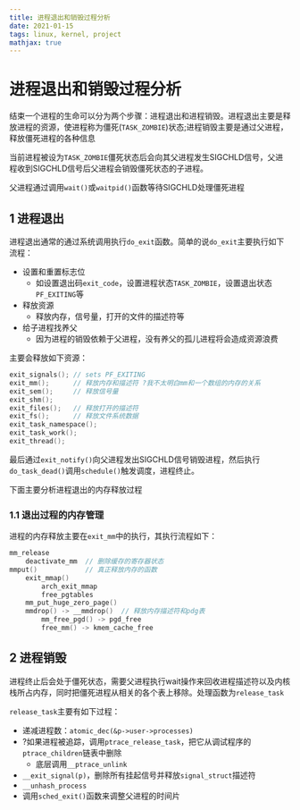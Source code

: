 ```yaml
---
title: 进程退出和销毁过程分析
date: 2021-01-15
tags: linux, kernel, project
mathjax: true
---
```


# 进程退出和销毁过程分析

结束一个进程的生命可以分为两个步骤：进程退出和进程销毁。进程退出主要是释放进程的资源，使进程称为僵死(`TASK_ZOMBIE`)状态;进程销毁主要是通过父进程，释放僵死进程的各种信息

当前进程被设为`TASK_ZOMBIE`僵死状态后会向其父进程发生SIGCHLD信号，父进程收到SIGCHLD信号后父进程会销毁僵死状态的子进程。

父进程通过调用`wait()`或`waitpid()`函数等待SIGCHLD处理僵死进程


## 1 进程退出

进程退出通常的通过系统调用执行`do_exit`函数。简单的说`do_exit`主要执行如下流程：

- 设置和重置标志位
    * 如设置退出码`exit_code`，设置进程状态`TASK_ZOMBIE`，设置退出状态`PF_EXITING`等
- 释放资源
    * 释放内存，信号量，打开的文件的描述符等
- 给子进程找养父
    * 因为进程的销毁依赖于父进程，没有养父的孤儿进程将会造成资源浪费

主要会释放如下资源：

```c
exit_signals(); // sets PF_EXITING
exit_mm();      // 释放内存和描述符 ?我不太明白mm和一个数组的内存的关系
exit_sem();     // 释放信号量
exit_shm();
exit_files();   // 释放打开的描述符
exit_fs();      // 释放文件系统数据
exit_task_namespace();
exit_task_work();
exit_thread();
```

最后通过`exit_notify()`向父进程发出SIGCHLD信号销毁进程，然后执行`do_task_dead()`调用`schedule()`触发调度，进程终止。

下面主要分析进程退出的内存释放过程


### 1.1 退出过程的内存管理

进程的内存释放主要在`exit_mm`中的执行，其执行流程如下：

```c
mm_release
    deactivate_mm  // 删除缓存的寄存器状态
mmput()            // 真正释放内存的函数
    exit_mmap()
        arch_exit_mmap
        free_pgtables
    mm_put_huge_zero_page()
    mmdrop() -> __mmdrop()  // 释放内存描述符和pdg表
        mm_free_pgd() -> pgd_free
        free_mm() -> kmem_cache_free
```


## 2 进程销毁

进程终止后会处于僵死状态，需要父进程执行wait操作来回收进程描述符以及内核栈所占内存，同时把僵死进程从相关的各个表上移除。处理函数为`release_task`

`release_task`主要有如下过程：

- 递减进程数：`atomic_dec(&p->user->processes)`
- ?如果进程被追踪，调用`ptrace_release_task`，把它从调试程序的`ptrace_children`链表中删除
    * 底层调用`__ptrace_unlink`
- `__exit_signal(p)`，删除所有挂起信号并释放`signal_struct`描述符
- `__unhash_process`
- 调用`sched_exit()`函数来调整父进程的时间片

